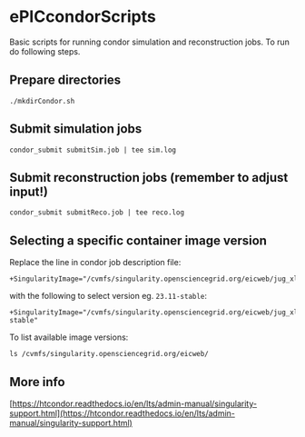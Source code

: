 # ePICcondorScripts

Basic scripts for running condor simulation and reconstruction jobs. To run do following steps.

## Prepare directories

```Sh
./mkdirCondor.sh
```

## Submit simulation jobs

```Sh
condor_submit submitSim.job | tee sim.log
```

## Submit reconstruction jobs (remember to adjust input!)

```Sh
condor_submit submitReco.job | tee reco.log
```

## Selecting a specific container image version

Replace the line in condor job description file: 

```Sh
+SingularityImage="/cvmfs/singularity.opensciencegrid.org/eicweb/jug_xl:nightly"
```

with the following to select version eg. `23.11-stable`:

```Sh
+SingularityImage="/cvmfs/singularity.opensciencegrid.org/eicweb/jug_xl:23.11-stable"
```

To list available image versions:

```Sh
ls /cvmfs/singularity.opensciencegrid.org/eicweb/
```

## More info

[https://htcondor.readthedocs.io/en/lts/admin-manual/singularity-support.html](https://htcondor.readthedocs.io/en/lts/admin-manual/singularity-support.html)

